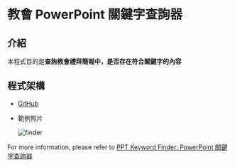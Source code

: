 # 教會 PowerPoint 關鍵字查詢器

## 介紹
本程式目的是**查詢教會禮拜簡報中，是否存在符合關鍵字的內容**

## 程式架構
* [GitHub](https://github.com/kuochuwon/PPT_Keyword_Finder)
* 範例照片

  ![finder](https://imgur.com/vqJfAXa.jpg)

For more information, please refer to [PPT Keyword Finder: PowerPoint 關鍵字查詢器](/ecW5VhbKQEe1lTqcgK5laQ)

